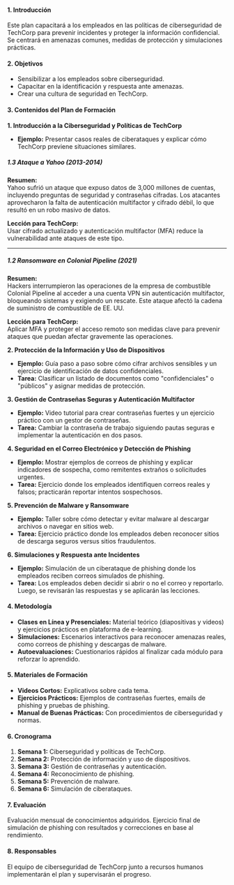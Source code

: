 #### **1. Introducción**

Este plan capacitará a los empleados en las políticas de ciberseguridad de TechCorp para prevenir incidentes y proteger la información confidencial. Se centrará en amenazas comunes, medidas de protección y simulaciones prácticas.

#### **2. Objetivos**

- Sensibilizar a los empleados sobre ciberseguridad.
- Capacitar en la identificación y respuesta ante amenazas.
- Crear una cultura de seguridad en TechCorp.

#### **3. Contenidos del Plan de Formación**

**1. Introducción a la Ciberseguridad y Políticas de TechCorp**

- **Ejemplo:** Presentar casos reales de ciberataques y explicar cómo TechCorp previene situaciones similares.
##### **1.3 Ataque a Yahoo (2013-2014)**

**Resumen:**  
Yahoo sufrió un ataque que expuso datos de 3,000 millones de cuentas, incluyendo preguntas de seguridad y contraseñas cifradas. Los atacantes aprovecharon la falta de autenticación multifactor y cifrado débil, lo que resultó en un robo masivo de datos.

**Lección para TechCorp:**  
Usar cifrado actualizado y autenticación multifactor (MFA) reduce la vulnerabilidad ante ataques de este tipo.

---

##### **1.2 Ransomware en Colonial Pipeline (2021)**

**Resumen:**  
Hackers interrumpieron las operaciones de la empresa de combustible Colonial Pipeline al acceder a una cuenta VPN sin autenticación multifactor, bloqueando sistemas y exigiendo un rescate. Este ataque afectó la cadena de suministro de combustible de EE. UU.

**Lección para TechCorp:**  
Aplicar MFA y proteger el acceso remoto son medidas clave para prevenir ataques que puedan afectar gravemente las operaciones.

**2. Protección de la Información y Uso de Dispositivos**

- **Ejemplo:** Guía paso a paso sobre cómo cifrar archivos sensibles y un ejercicio de identificación de datos confidenciales.
- **Tarea:** Clasificar un listado de documentos como "confidenciales" o "públicos" y asignar medidas de protección.

**3. Gestión de Contraseñas Seguras y Autenticación Multifactor**

- **Ejemplo:** Video tutorial para crear contraseñas fuertes y un ejercicio práctico con un gestor de contraseñas.
- **Tarea:** Cambiar la contraseña de trabajo siguiendo pautas seguras e implementar la autenticación en dos pasos.

**4. Seguridad en el Correo Electrónico y Detección de Phishing**

- **Ejemplo:** Mostrar ejemplos de correos de phishing y explicar indicadores de sospecha, como remitentes extraños o solicitudes urgentes.
- **Tarea:** Ejercicio donde los empleados identifiquen correos reales y falsos; practicarán reportar intentos sospechosos.

**5. Prevención de Malware y Ransomware**

- **Ejemplo:** Taller sobre cómo detectar y evitar malware al descargar archivos o navegar en sitios web.
- **Tarea:** Ejercicio práctico donde los empleados deben reconocer sitios de descarga seguros versus sitios fraudulentos.

**6. Simulaciones y Respuesta ante Incidentes**

- **Ejemplo:** Simulación de un ciberataque de phishing donde los empleados reciben correos simulados de phishing.
- **Tarea:** Los empleados deben decidir si abrir o no el correo y reportarlo. Luego, se revisarán las respuestas y se aplicarán las lecciones.

#### **4. Metodología**

- **Clases en Línea y Presenciales:** Material teórico (diapositivas y videos) y ejercicios prácticos en plataforma de e-learning.
- **Simulaciones:** Escenarios interactivos para reconocer amenazas reales, como correos de phishing y descargas de malware.
- **Autoevaluaciones:** Cuestionarios rápidos al finalizar cada módulo para reforzar lo aprendido.

#### **5. Materiales de Formación**

- **Videos Cortos:** Explicativos sobre cada tema.
- **Ejercicios Prácticos:** Ejemplos de contraseñas fuertes, emails de phishing y pruebas de phishing.
- **Manual de Buenas Prácticas:** Con procedimientos de ciberseguridad y normas.

#### **6. Cronograma**

1. **Semana 1:** Ciberseguridad y políticas de TechCorp.
2. **Semana 2:** Protección de información y uso de dispositivos.
3. **Semana 3:** Gestión de contraseñas y autenticación.
4. **Semana 4:** Reconocimiento de phishing.
5. **Semana 5:** Prevención de malware.
6. **Semana 6:** Simulación de ciberataques.

#### **7. Evaluación**

Evaluación mensual de conocimientos adquiridos. Ejercicio final de simulación de phishing con resultados y correcciones en base al rendimiento.

#### **8. Responsables**

El equipo de ciberseguridad de TechCorp junto a recursos humanos implementarán el plan y supervisarán el progreso.